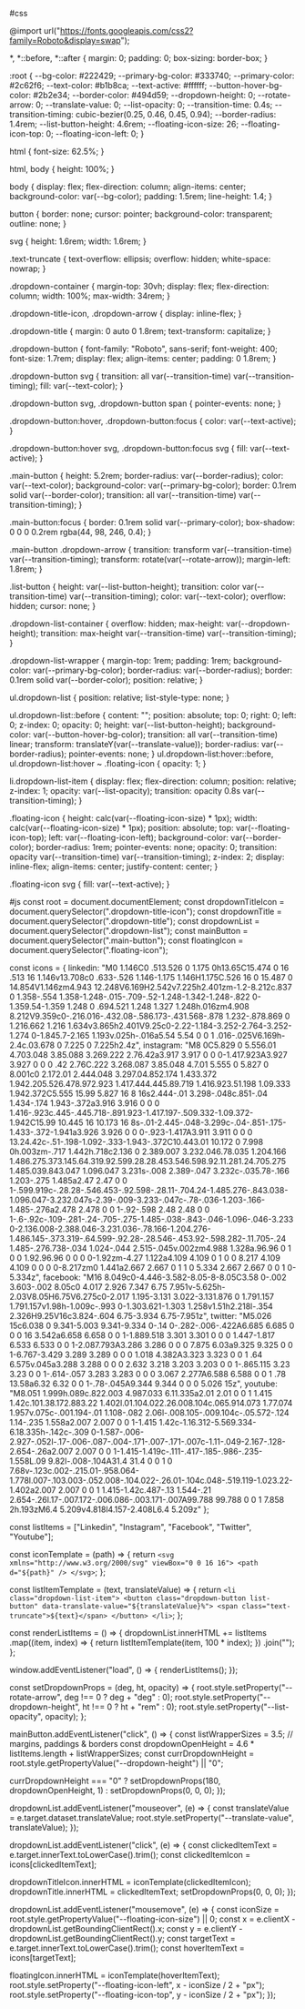 #css

@import url("https://fonts.googleapis.com/css2?family=Roboto&display=swap");

*,
*::before,
*::after {
  margin: 0;
  padding: 0;
  box-sizing: border-box;
}

:root {
  --bg-color: #222429;
  --primary-bg-color: #333740;
  --primary-color: #2c62f6;
  --text-color: #b1b8ca;
  --text-active: #ffffff;
  --button-hover-bg-color: #2b2e34;
  --border-color: #494d59;
  --dropdown-height: 0;
  --rotate-arrow: 0;
  --translate-value: 0;
  --list-opacity: 0;
  --transition-time: 0.4s;
  --transition-timing: cubic-bezier(0.25, 0.46, 0.45, 0.94);
  --border-radius: 1.4rem;
  --list-button-height: 4.6rem;
  --floating-icon-size: 26;
  --floating-icon-top: 0;
  --floating-icon-left: 0;
}

html {
  font-size: 62.5%;
}

html,
body {
  height: 100%;
}

body {
  display: flex;
  flex-direction: column;
  align-items: center;
  background-color: var(--bg-color);
  padding: 1.5rem;
  line-height: 1.4;
}

button {
  border: none;
  cursor: pointer;
  background-color: transparent;
  outline: none;
}

svg {
  height: 1.6rem;
  width: 1.6rem;
}

.text-truncate {
  text-overflow: ellipsis;
  overflow: hidden;
  white-space: nowrap;
}

.dropdown-container {
  margin-top: 30vh;
  display: flex;
  flex-direction: column;
  width: 100%;
  max-width: 34rem;
}

.dropdown-title-icon,
.dropdown-arrow {
  display: inline-flex;
}

.dropdown-title {
  margin: 0 auto 0 1.8rem;
  text-transform: capitalize;
}

.dropdown-button {
  font-family: "Roboto", sans-serif;
  font-weight: 400;
  font-size: 1.7rem;
  display: flex;
  align-items: center;
  padding: 0 1.8rem;
}

.dropdown-button svg {
  transition: all var(--transition-time) var(--transition-timing);
  fill: var(--text-color);
}

.dropdown-button svg,
.dropdown-button span {
  pointer-events: none;
}

.dropdown-button:hover,
.dropdown-button:focus {
  color: var(--text-active);
}

.dropdown-button:hover svg,
.dropdown-button:focus svg {
  fill: var(--text-active);
}

.main-button {
  height: 5.2rem;
  border-radius: var(--border-radius);
  color: var(--text-color);
  background-color: var(--primary-bg-color);
  border: 0.1rem solid var(--border-color);
  transition: all var(--transition-time) var(--transition-timing);
}

.main-button:focus {
  border: 0.1rem solid var(--primary-color);
  box-shadow: 0 0 0 0.2rem rgba(44, 98, 246, 0.4);
}

.main-button .dropdown-arrow {
  transition: transform var(--transition-time) var(--transition-timing);
  transform: rotate(var(--rotate-arrow));
  margin-left: 1.8rem;
}

.list-button {
  height: var(--list-button-height);
  transition: color var(--transition-time) var(--transition-timing);
  color: var(--text-color);
  overflow: hidden;
  cursor: none;
}

.dropdown-list-container {
  overflow: hidden;
  max-height: var(--dropdown-height);
  transition: max-height var(--transition-time) var(--transition-timing);
}

.dropdown-list-wrapper {
  margin-top: 1rem;
  padding: 1rem;
  background-color: var(--primary-bg-color);
  border-radius: var(--border-radius);
  border: 0.1rem solid var(--border-color);
  position: relative;
}

ul.dropdown-list {
  position: relative;
  list-style-type: none;
}

ul.dropdown-list::before {
  content: "";
  position: absolute;
  top: 0;
  right: 0;
  left: 0;
  z-index: 0;
  opacity: 0;
  height: var(--list-button-height);
  background-color: var(--button-hover-bg-color);
  transition: all var(--transition-time) linear;
  transform: translateY(var(--translate-value));
  border-radius: var(--border-radius);
  pointer-events: none;
}
ul.dropdown-list:hover::before,
ul.dropdown-list:hover ~ .floating-icon {
  opacity: 1;
}

li.dropdown-list-item {
  display: flex;
  flex-direction: column;
  position: relative;
  z-index: 1;
  opacity: var(--list-opacity);
  transition: opacity 0.8s var(--transition-timing);
}

.floating-icon {
  height: calc(var(--floating-icon-size) * 1px);
  width: calc(var(--floating-icon-size) * 1px);
  position: absolute;
  top: var(--floating-icon-top);
  left: var(--floating-icon-left);
  background-color: var(--border-color);
  border-radius: 1rem;
  pointer-events: none;
  opacity: 0;
  transition: opacity var(--transition-time) var(--transition-timing);
  z-index: 2;
  display: inline-flex;
  align-items: center;
  justify-content: center;
}

.floating-icon svg {
  fill: var(--text-active);
}

#js
const root = document.documentElement;
const dropdownTitleIcon = document.querySelector(".dropdown-title-icon");
const dropdownTitle = document.querySelector(".dropdown-title");
const dropdownList = document.querySelector(".dropdown-list");
const mainButton = document.querySelector(".main-button");
const floatingIcon = document.querySelector(".floating-icon");

const icons = {
  linkedin:
    "M0 1.146C0 .513.526 0 1.175 0h13.65C15.474 0 16 .513 16 1.146v13.708c0 .633-.526 1.146-1.175 1.146H1.175C.526 16 0 15.487 0 14.854V1.146zm4.943 12.248V6.169H2.542v7.225h2.401zm-1.2-8.212c.837 0 1.358-.554 1.358-1.248-.015-.709-.52-1.248-1.342-1.248-.822 0-1.359.54-1.359 1.248 0 .694.521 1.248 1.327 1.248h.016zm4.908 8.212V9.359c0-.216.016-.432.08-.586.173-.431.568-.878 1.232-.878.869 0 1.216.662 1.216 1.634v3.865h2.401V9.25c0-2.22-1.184-3.252-2.764-3.252-1.274 0-1.845.7-2.165 1.193v.025h-.016a5.54 5.54 0 0 1 .016-.025V6.169h-2.4c.03.678 0 7.225 0 7.225h2.4z",
  instagram:
    "M8 0C5.829 0 5.556.01 4.703.048 3.85.088 3.269.222 2.76.42a3.917 3.917 0 0 0-1.417.923A3.927 3.927 0 0 0 .42 2.76C.222 3.268.087 3.85.048 4.7.01 5.555 0 5.827 0 8.001c0 2.172.01 2.444.048 3.297.04.852.174 1.433.372 1.942.205.526.478.972.923 1.417.444.445.89.719 1.416.923.51.198 1.09.333 1.942.372C5.555 15.99 5.827 16 8 16s2.444-.01 3.298-.048c.851-.04 1.434-.174 1.943-.372a3.916 3.916 0 0 0 1.416-.923c.445-.445.718-.891.923-1.417.197-.509.332-1.09.372-1.942C15.99 10.445 16 10.173 16 8s-.01-2.445-.048-3.299c-.04-.851-.175-1.433-.372-1.941a3.926 3.926 0 0 0-.923-1.417A3.911 3.911 0 0 0 13.24.42c-.51-.198-1.092-.333-1.943-.372C10.443.01 10.172 0 7.998 0h.003zm-.717 1.442h.718c2.136 0 2.389.007 3.232.046.78.035 1.204.166 1.486.275.373.145.64.319.92.599.28.28.453.546.598.92.11.281.24.705.275 1.485.039.843.047 1.096.047 3.231s-.008 2.389-.047 3.232c-.035.78-.166 1.203-.275 1.485a2.47 2.47 0 0 1-.599.919c-.28.28-.546.453-.92.598-.28.11-.704.24-1.485.276-.843.038-1.096.047-3.232.047s-2.39-.009-3.233-.047c-.78-.036-1.203-.166-1.485-.276a2.478 2.478 0 0 1-.92-.598 2.48 2.48 0 0 1-.6-.92c-.109-.281-.24-.705-.275-1.485-.038-.843-.046-1.096-.046-3.233 0-2.136.008-2.388.046-3.231.036-.78.166-1.204.276-1.486.145-.373.319-.64.599-.92.28-.28.546-.453.92-.598.282-.11.705-.24 1.485-.276.738-.034 1.024-.044 2.515-.045v.002zm4.988 1.328a.96.96 0 1 0 0 1.92.96.96 0 0 0 0-1.92zm-4.27 1.122a4.109 4.109 0 1 0 0 8.217 4.109 4.109 0 0 0 0-8.217zm0 1.441a2.667 2.667 0 1 1 0 5.334 2.667 2.667 0 0 1 0-5.334z",
  facebook:
    "M16 8.049c0-4.446-3.582-8.05-8-8.05C3.58 0-.002 3.603-.002 8.05c0 4.017 2.926 7.347 6.75 7.951v-5.625h-2.03V8.05H6.75V6.275c0-2.017 1.195-3.131 3.022-3.131.876 0 1.791.157 1.791.157v1.98h-1.009c-.993 0-1.303.621-1.303 1.258v1.51h2.218l-.354 2.326H9.25V16c3.824-.604 6.75-3.934 6.75-7.951z",
  twitter:
    "M5.026 15c6.038 0 9.341-5.003 9.341-9.334 0-.14 0-.282-.006-.422A6.685 6.685 0 0 0 16 3.542a6.658 6.658 0 0 1-1.889.518 3.301 3.301 0 0 0 1.447-1.817 6.533 6.533 0 0 1-2.087.793A3.286 3.286 0 0 0 7.875 6.03a9.325 9.325 0 0 1-6.767-3.429 3.289 3.289 0 0 0 1.018 4.382A3.323 3.323 0 0 1 .64 6.575v.045a3.288 3.288 0 0 0 2.632 3.218 3.203 3.203 0 0 1-.865.115 3.23 3.23 0 0 1-.614-.057 3.283 3.283 0 0 0 3.067 2.277A6.588 6.588 0 0 1 .78 13.58a6.32 6.32 0 0 1-.78-.045A9.344 9.344 0 0 0 5.026 15z",
  youtube:
    "M8.051 1.999h.089c.822.003 4.987.033 6.11.335a2.01 2.01 0 0 1 1.415 1.42c.101.38.172.883.22 1.402l.01.104.022.26.008.104c.065.914.073 1.77.074 1.957v.075c-.001.194-.01 1.108-.082 2.06l-.008.105-.009.104c-.05.572-.124 1.14-.235 1.558a2.007 2.007 0 0 1-1.415 1.42c-1.16.312-5.569.334-6.18.335h-.142c-.309 0-1.587-.006-2.927-.052l-.17-.006-.087-.004-.171-.007-.171-.007c-1.11-.049-2.167-.128-2.654-.26a2.007 2.007 0 0 1-1.415-1.419c-.111-.417-.185-.986-.235-1.558L.09 9.82l-.008-.104A31.4 31.4 0 0 1 0 7.68v-.123c.002-.215.01-.958.064-1.778l.007-.103.003-.052.008-.104.022-.26.01-.104c.048-.519.119-1.023.22-1.402a2.007 2.007 0 0 1 1.415-1.42c.487-.13 1.544-.21 2.654-.26l.17-.007.172-.006.086-.003.171-.007A99.788 99.788 0 0 1 7.858 2h.193zM6.4 5.209v4.818l4.157-2.408L6.4 5.209z"
};

const listItems = ["Linkedin", "Instagram", "Facebook", "Twitter", "Youtube"];

const iconTemplate = (path) => {
  return `
    <svg xmlns="http://www.w3.org/2000/svg" viewBox="0 0 16 16">
      <path d="${path}" />
    </svg>
  `;
};

const listItemTemplate = (text, translateValue) => {
  return `
    <li class="dropdown-list-item">
      <button class="dropdown-button list-button" data-translate-value="${translateValue}%">
        <span class="text-truncate">${text}</span>
      </button>
    </li>
  `;
};

const renderListItems = () => {
  dropdownList.innerHTML += listItems
    .map((item, index) => {
      return listItemTemplate(item, 100 * index);
    })
    .join("");
};

window.addEventListener("load", () => {
  renderListItems();
});

const setDropdownProps = (deg, ht, opacity) => {
  root.style.setProperty("--rotate-arrow", deg !== 0 ? deg + "deg" : 0);
  root.style.setProperty("--dropdown-height", ht !== 0 ? ht + "rem" : 0);
  root.style.setProperty("--list-opacity", opacity);
};

mainButton.addEventListener("click", () => {
  const listWrapperSizes = 3.5; // margins, paddings & borders
  const dropdownOpenHeight = 4.6 * listItems.length + listWrapperSizes;
  const currDropdownHeight =
    root.style.getPropertyValue("--dropdown-height") || "0";

  currDropdownHeight === "0"
    ? setDropdownProps(180, dropdownOpenHeight, 1)
    : setDropdownProps(0, 0, 0);
});

dropdownList.addEventListener("mouseover", (e) => {
  const translateValue = e.target.dataset.translateValue;
  root.style.setProperty("--translate-value", translateValue);
});

dropdownList.addEventListener("click", (e) => {
  const clickedItemText = e.target.innerText.toLowerCase().trim();
  const clickedItemIcon = icons[clickedItemText];

  dropdownTitleIcon.innerHTML = iconTemplate(clickedItemIcon);
  dropdownTitle.innerHTML = clickedItemText;
  setDropdownProps(0, 0, 0);
});

dropdownList.addEventListener("mousemove", (e) => {
  const iconSize = root.style.getPropertyValue("--floating-icon-size") || 0;
  const x = e.clientX - dropdownList.getBoundingClientRect().x;
  const y = e.clientY - dropdownList.getBoundingClientRect().y;
  const targetText = e.target.innerText.toLowerCase().trim();
  const hoverItemText = icons[targetText];

  floatingIcon.innerHTML = iconTemplate(hoverItemText);
  root.style.setProperty("--floating-icon-left", x - iconSize / 2 + "px");
  root.style.setProperty("--floating-icon-top", y - iconSize / 2 + "px");
});